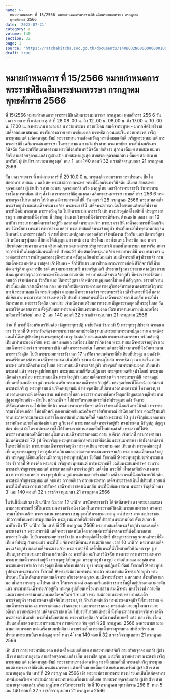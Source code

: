 ```yaml
---
name: >-
  หมายกำหนดการ ที่ 15/2566 หมายกำหนดการพระราชพิธีเฉลิมพระชนมพรรษา กรกฎาคม
  พุทธศักราช 2566
date: '2023-07-21'
category: ข
volume: 140
section: 32
page: 1
source: 'https://ratchakitcha.soc.go.th/documents/140B032N0000000000100.pdf'
draft: true
---
```


# หมายกำหนดการ ที่ 15/2566 หมายกำหนดการพระราชพิธีเฉลิมพระชนมพรรษา กรกฎาคม พุทธศักราช 2566

ที่ 15/2566 หมายกำหนดการ พระราชพิธีเฉลิมพระชนมพรรษา กรกฎาคม พุทธศักราช 256 6 วัน เวลา รายการ ที่ แต่งกาย ศุกร์ ที่ 28 08 .00 น. ถึง 12 .00 น. 08.00 น. ถึง 17.00 น. 10 .00 น. 17.00 น. ลงพระนาม และลงนา ม ถวายพระพร ถวายบังคม สมเด็จพระบูรพ - มหากษัตริยาธิราช เสด็จออกมหาสมาคม ทรงรับการถวาย พระพรชัยมงคล บรรพชิต ญวนและจีน ถวายพระพร เจริญพระพุทธมนต์ นวัคคหายุสมธัมม์ พระราชทาน ราชสังคหวัตถุ ทรงตั้งสมณศักดิ์ เจริญพระพุทธมนต์ การพระราชพิธี เฉลิมพระชนมพรรษา ในพระบรมมหาราชวัง ปราสาท พระเทพบิดร พระที่นั่งอมรินทรวินิจฉัย วัดพระศรีรัตนศาสดาราม พระที่นั่งอมรินทรวินิจฉัย ปกติขาว สุภาพ เต็มยศ สายสะพายมหา จักรี สายสร้อยจุลจอมเกล้า ผู้เข้าเฝ้าฯ สายสะพายสูงสุด สายสร้อยจุลจอมเกล้า เ ต็มยศ สายสะพาย นพรัตน์ ผู้เข้าเฝ้าฯ สายสะพายสูงสุด ้ หนา 1 ่ เลม 140 ตอนที่ 32 ข ราชกิจจานุเบกษา 21 กรกฎาคม 2566

วัน เวลา รายการ ที่ แต่งกาย เสาร์ ที่ 29 10.0 0 น. พระสงฆ์ถวายพรพระ ทรงประเคน ปิ่นโตภัตตาหาร เทศน์ม ง คลวิเศษ พระสงฆ์ถวายพระพร พระที่นั่งอมรินทรวินิจฉัย เต็มยศ สายสะพาย จุลจอมเกล้า ผู้เข้าเฝ้า ฯ สาย สะพาย จุลจอมเกล้า หรือ มงกุฎไทย เลขาธิการพระราชวัง รับพระบรมราชโองการเหนือเกล้าฯ สั่งว่า การพระราชพิธีศุภมงคล เฉลิมพระชนมพรรษา พุทธศักรำช 256 6 ทรงพระกรุณาโปรดเกล้าฯ ให้กำหนดดังรายการต่อไปนี้ วัน ศุกร์ ที่ 28 กรกฎาคม 2566 พระบาทสมเด็จพระเจ้าอยู่หัว และสมเด็จพระนางเจ้าฯ พระบรมราชินี เสด็จพระราชดาเนินโดยรถยนต์พระที่นั่งจากพระที่นั่งอัมพรสถาน พระราชวังดุสิต ไปยังพระบรมมหาราชวัง เข้า ทางประตูศักดิ์ไชยสิทธิ์ ประตูราชสาราญ รถยนต์พระที่นั่ง เทียบ ที่ ประตู กำแพงแก้วพระที่นั่งจักรพรรดิพิมาน ด้านตะวัน ออก เวลา 10 นาฬิกา พระบาทสมเด็จพระเจ้าอยู่หัว และสมเด็จพระนางเจ้าฯ พระบรมรา ชินี เสด็จออกพระที่นั่งอมรินทร วินิจฉัยทางพระทวารเทวราชมเหศวร พระบาทสมเด็จพระเจ้าอยู่หัว ประทับพระที่นั่งพุดตานกาญจนสิงหาสน์ บนพระราชบัลลัง ก์ ภายใต้พระนพปฎลมหาเศวตฉัตร เจ้ำพนักงาน รัวกรับ และเปิดพระวิสูตร เจ้าพนักงานชูพุ่มดอกไม้ทองให้สัญญาณ ชาวพนักงาน ประโคม กระทั่งแตร มโหระทึก กอง ทหารเกียรติยศถวายความเคารพ ดุริยางค์บรรเลงเพลงสรรเสริญ พระบารมี ขณะนั้นทหารบก ทหารเรือ ทหารอากาศ ยิงปืนใหญ่เฉลิมพระเกียรติ ฝ่ายละ 21 นัด สมเด็จพระนางเจ้าฯ พระบรมราชินี พระบรมวงศำ นุวงศ์และข้าราชการเฝ้าทูลละอองธุลีพระบาท ครั้นสุดเสียงประโคมแล้ว สมเด็จพระกนิษฐำธิราชเจ้า กรมสมเด็จพระเทพรัตน ราชสุดา เจ้าฟ้ามหา - จักรีสิรินธร มหาวชิราลงกรณวรราชภักดี สิริกิจการิณีพีรยพัฒน รัฐสีมาคุณากรปิย ชาติ สยามบรมราชกุมารี นายกรัฐมนตรี ประธานรัฐสภา ประธานศาลฎีกา กราบบังคมทูลพระกรุณาถวายพระพรชัยมงคล ตามลาดับ พระบาทสมเด็จพระเจ้าอยู่หัว มีพระราชดารัสตอบ จบแล้ว เจ้าพนักงาน รัวกรับ และ ปิดพระวิสูตร เจ้าพนักงานชูพุ่มดอกไม้ทองให้สัญญาณ ชาวพนักงานปร ะโคมเช่นเวลาเสด็จออก กอง ทหารเกียรติยศถวายความเคารพ ดุริยางค์บรรเลงเพลงสรรเสริญพระบารมี พระบาทสมเด็จ พระเจ้าอยู่หัว และสมเด็จพระนางเจ้าฯ พระบรมราชินี เสด็จขึ้นพระที่นั่งไพศาลทักษิณทาง พระทวารเทวราชมเหศวรไปประทับรถยนต์พระที่นั่ง เสด็จพระราชดาเนินกลับ พระที่นั่งอัมพรสถาน พระราชวังดุสิต เวลาบ่าย เจ้าพนักงานเตรียมการทรงบาเพ็ญพระราชกุศลที่พระอุโบสถ วัดพระศรีรัตนศาสดาราม ตั้งตู้เทียนเท่าพระองค์ เทียนพระมหามงคล บัตรเทวดานพเคราะห์และเครื่องนมัสการไว้พร้อม ้ หนา 2 ่ เลม 140 ตอนที่ 32 ข ราชกิจจานุเบกษา 21 กรกฎาคม 2566

ส่วน ที่ พระที่นั่งอมรินทรวินิจฉัย เชิญพระพุทธปฏิ มาชัยวัฒน์ รัชกาลที่ 9 พระพุทธรูปประจำ พระชนมวาร รัชกาลที่ 9 พระกรัณฑ์ดวงพระบรมราชสมภพประดิษฐานบนพระแท่นพระนพปฎล มหาเศ วตฉัตร และตั้งโต๊ะหมู่ประดิษฐานพระพุทธรูป เทวรูปองค์อภิบาลและองค์แทรกพระชนมพรรษา พร้อมด้วยตู้เทียนเท่าพระองค์ เทียน พระ มหามงคลแล ะเครื่องนมัสการไว้พร้อม พระบาทสมเด็จพระเจ้าอยู่หัว และสมเด็จพระนำงเจ้า ฯ พระบรมราชินี เสด็จพระราชดาเนิน โดยรถยนต์พระที่นั่งจากพระที่นั่งอัมพรสถาน พระราชวังดุสิต ไปยังพระบรมมหาราชวัง เวลา 17 นาฬิกา รถยนต์พระที่นั่งเทียบที่ประตูเ ก ยหลังวัดพระศรีรัตนศาสดำราม เสด็จพระราชดาเนินไปยัง ชานห น้าพระอุโบสถ บรรพชิต ญวน และจีน ถวายพระพร แล้วเสด็จเข้าพระอุโบสถ พระบาทสมเด็จพระเจ้าอยู่หัว ทรงจุดเทียนพระมหามงคล เทียนเท่าพระองค์ แล้ว ทรงจุดธูปเทียนบูชา พระพุทธมหามณีรัตนปฏิมากร พระพุทธยอดฟ้าจุฬาโลกย์ พระพุทธเลิศหล้า นภาไลย พระบาทสมเด็จ พระเจ้าอยู่หัว และสมเด็จพระนำงเจ้า ฯ พระบรมราชินี ทรงจุดธูปเทียนเครื่องนมัสการบูชา พระรัตนตรัย พระบาทสมเด็จพระเจ้าอยู่หัว ทรงจุดเทียนที่โต๊ะหน้าอาสน์สงฆ์ พระสงฆ์เจริ ญ พระพุทธมนต์ นวัคคหายุสมธัมม์ ทรงจุดเทียนที่บัตรเทวดานพเคราะห์ โหรหลวงบูชาเทวดานพเคราะห์ เสด็จลง ชาน หน้าพระอุโบสถ พระราชทานราชสังคหวัตถุแก่ข้าทูลละอองธุลีพระบาทผู้สูงอายุฝ่ายหน้า - ฝ่ายใน แล้วเสด็จ ฯ ไปประทับรถยนต์พระที่นั่งที่ประตูเกยหลัง วัดพระศรีรัตนศาสดาราม ไปเทียบที่หน้า พระทวารเทเวศรรักษา เสด็จ เข้าพระที่นั่งอมรินทรวินิจฉัย ทรงพระกรุณาโปรดเกล้าฯ ให้อาลักษณ์ กองอาลักษณ์และเครื่องราชอิสริยาภรณ์ สำนักเลขาธิการ คณะรัฐมนตรี อ่านประกาศกระแสพระบรมราชโองการสถาปนาสมณศักดิ์ จบแล้ว พระสงฆ์ 10 รูป เจริญชัยมงคลคาถา ชาวพนักงานประโคมฆ้องชัย แตร ดุ ริยาง ค์ พระบาทสมเด็จพระเจ้าอยู่หัว ทรงประเคน หิรัญบัฏ สัญญาบัตร พัดยศ ผ้าไตร แด่พระสงฆ์ซึ่งได้รับพระราชทานสมณศักดิ์ใหม่ตามลำดับ พระสงฆ์ที่ได้รับพระราชทานสมณศักดิ์ถวายอนุโมทนา สมเด็จพระราชาคณะ ถวาย อ ดิเรก เจ้าหน้าที่ กรมการศาสนานิมนต์พระสงฆ์ 72 รูป ที่จะเจริญ พระพุทธมนต์การพระราชพิธีเฉลิมพระชนมพรรษา เข้านั่งอาสน์สงฆ์ในพระที่นั่งแล้ว พระบาทสมเด็จพระเจ้าอยู่หัว ทรงจุดเทียน พระมหามงคล เทียนเท่า พระองค์และธูป เทียนบูชาพระพุทธรูป เทวรูปองค์อภิบาลและองค์แทรกพระชนมพรรษาแล้ว พระบาทสมเด็จพระเจ้าอยู่ หัว ทรงจุดธูปเทียนเครื่องนมัสการบูชาพระพุทธปฏิมา ชัยวัฒน์ รัชกาลที่ 9 พระพุทธรูปประจำพระชนมวาร รัชกาลที่ 9 ทรงศีล พระสงฆ์ เจริญพระพุทธมนต์ การพระราชพิธี เฉลิมพระชนมพรรษา ระหว่างพระสงฆ์เจริญพระพุทธมนต์ พระบาทสมเด็จพระเจ้าอยู่หัว เสด็จขึ้น พระที่นั่ งไพศาลทักษิณทางพระทวาร เทวรำชมเหศวร ทรงจุดธูปเทียน บูชาพระสยามเทวาธิราชแล้ว เสด็จลงพระที่นั่งอมรินทรวินิจฉัย พระสงฆ์เจริญพระพุทธมนต์ จบแล้ว ถวายอดิเรก ถวายพระพรลา เสด็จพระราชดาเนินไปประทับรถยนต์พระที่นั่งที่พระทวารเทเวศรรักษา เสด็จพระราชดาเนินกลับ พระที่นั่งอัมพรสถาน พระราชวังดุสิต ้ หนา 3 ่ เลม 140 ตอนที่ 32 ข ราชกิจจานุเบกษา 21 กรกฎาคม 2566

ในวันนี้ตั้งแต่เวลา 8 นาฬิกา ถึงเวลา 12 นาฬิกา สานักพระราชวัง ได้จัดที่สาหรับ ลง พระนามและลงนามถวายพระพรไว้ที่ในพระบรมหาราชวัง อนึ่ง เนื่องในการพระราชพิธีเฉลิมพระชนมพรรษา ทรงพระกรุณาโปรดเกล้าฯ พระราชทาน พระบรมรา ชานุญาตให้พระบรมวงศานุวงศ์ ข้าราชการและประชาชน เข้าถวายบังคมพระบรมรูปสมเด็จ พระบูรพมหากษัตริยาธิราชที่ปราสาทพระเทพบิดร ตั้งแต่เวลา 8 นาฬิกา ถึง 17 นาฬิกา วัน เสาร์ ที่ 29 กรกฎาคม 2566 พระบาทสมเด็จพระเจ้าอยู่หัว และสมเด็จพระนางเจ้า ฯ พระบรมราชินี เสด็จพระราชดาเนินโดยรถยนต์พระที่นั่งจากพระที่นั่งอัมพรสถาน พระราชวังดุสิต ไปยังพระบรมมหาราชวัง เข้า ทางประตูศักดิ์ไชยสิทธิ์ ประตูราชสาราญ รถยนต์พระที่นั่ง เทียบ ที่ประตู กำแพงแก้ว พระที่นั่ ง จักรพรรดิพิมาน ด้านตะวันออก เวลา 10 นาฬิกา พระบาทสมเด็จพร ะเจ้าอยู่หัว และสมเด็จพระนางเจ้าฯ พระบรมราชินี เสด็จขึ้นพระที่นั่งไพศาลทักษิณ ทรงจุด ธู ปเทียนบูชาพระสยามเทวาธิราช แล้วเสด็จ ลง พระที่นั่ง อมรินทรวินิจฉัย ทางพระทวารเทวราชมเหศวร พระบาทสมเด็จพระเจ้าอยู่หัว ทรงจุดธูปเทียนบูชา พระพุทธรูป เทวรูป องค์อภิบาลแล ะองค์แทรกพระชนมพรรษาแล้ว ทรงจุดธูปเทียนเครื่องนมัสการ บูชา พระพุทธปฏิมาชัยวัฒน์ รัชกาลที่ 9 พระพุทธรูปประจาพระชนมวาร รัชกาลที่ 9 พระสงฆ์ถวายพรพระ จบแล้ว พระบาทสมเด็จพระเจ้าอยู่หัว ทรงประเคน ปิ่นโตภัตตาหารแด่สมเด็จพระ อริยวงศาคตญาณ สมเด็จพระสังฆรา ช สกลมหา สังฆปริณายก นอกนั้นทรงพระกรุณาโปรดเกล้าฯ ให้พระราชวงศ์ องคมนตรีและข้าราชการชั้นผู้ใหญ่ประเคนตามลาดับแล้ว พระบาทสมเด็จพระเจ้าอยู่หัว ทรงจุด ธูปเทียนเครื่องทรงธรรม สมเด็จพระ มหาวีรวงศ์ ถวายศีลและถวายพระธรรมเทศนามงคลวิเศษกัณฑ์ 1 จบแล้ว พระ สงฆ์ถวายพระพร พระบาทสมเด็จพระเจ้าอยู่หัว ทรงประเคนจตุปัจจัยไทยธรรม บูชำ กัณฑ์เทศน์แล้ว ทรงประเคนจตุปัจจัยไทยธรรมแ ด่ สมเด็จพระราชาคณะ พระราชาคณะ เจ้าคณะรอง และพระราชาคณะ พระสงฆ์ถวายอนุโมทนา ถวายอดิเรก ถวายพระพรลา เสด็จพระราชดาเนิน ไปประทับรถยนต์พระที่ นั่งที่พระทวารเทเวศรรักษา เสด็จพระราชดาเนินกลับ พระที่นั่งอัมพรสถาน พระราชวังดุสิต เจ้าพนักงานตั้งบายศรี แก้ว ทอง เงิน เวียนเทียนสมโภชดวงพระบรมราชสมภพ การแต่งกาย วัน ศุกร์ ที่ 28 กรกฎาคม 2566 ลงพระนามและลงนามถวายพระพร แต่งเครื่องแบบปกติขาว ถวายรำชสักการะสมเด็จพระบูรพมหากษัตริยาธิราช ณ ปราสาทพระเทพบิดร แต่งชุดสุภาพ ้ หนา 4 ่ เลม 140 ตอนที่ 32 ข ราชกิจจานุเบกษา 21 กรกฎาคม 2566

เช้า เฝ้าฯ ถวายพระพรชัยมงคล แต่งเครื่องแบบเต็มยศ สายสะพายมหาจักรี สายสร้อยจุลจอมเกล้า ผู้เข้าเฝ้าฯ สายสะพายสูงสุด สายสร้อยจุลจอมเกล้า เย็น บรรพชิต ญวน แ ละจีน ถวายพระพร พระสงฆ์ เจริญพระพุทธมนต์ นวัคคหายุสมธัมม์ พระราชทานราชสังคหวัตถุ ทรงตั้งสมณศักดิ์ พระสงฆ์เจริญพระพุทธมนต์การพระราชพิธีเฉลิมพระชนมพรรษา แต่งเครื่องแบบเต็มยศ สายสะพายนพรัตน์ ผู้เข้าเฝ้าฯ สายสะพายสูงสุด วัน เสาร์ ที่ 29 กรกฎาคม 2566 เช้า พระสงฆ์ถวายพรพระ ทรงป ระเคนปิ่นโตภัตตาหาร เทศน์มงคลวิเศษ พระสงฆ์ถวายพระพร แต่งเครื่องแบบเต็มยศ สายสะพายจุลจอมเกล้า ผู้เข้าเฝ้าฯ สายสะพายจุลจอมเกล้า หรือมงกุฎไทย สำนักพระราชวัง วันที่ 10 กรกฎาคม พุทธศักราช 256 6 ้ หนา 5 ่ เลม 140 ตอนที่ 32 ข ราชกิจจานุเบกษา 21 กรกฎาคม 2566
